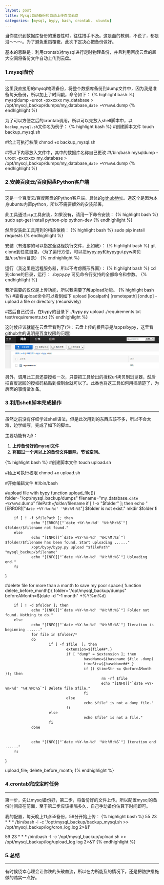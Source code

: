 ```yaml
---
layout: post
title: Mysql自动备份和自动上传百度云盘
categories: [mysql, bypy, bash, crontab， ubuntu]
---
```


当你意识到数据库备份的重要性时，往往措手不及。这是血的教训，不说了，都是泪～～～。为了避免重蹈覆辙，此次下定决心把备份做好。

基本的思路是：利用crontab对mysql进行定时物理备份，并且利用百度云盘的超大空间将备份文件自动上传到云盘。

### 1.mysql备份
---

这里我直接用的mysql物理备份，将整个数据库备份到dump文件中，因为我是准备每天备份，所以加上了时间戳，命令如下：
{% highlight bash %}
mysqldump -uroot -pxxxxxx my_database > /opt/mysql_backup/dumps/my_database_`date +%Y%m%d`.dump
{% endhighlight %}

为了可以方便之后的crontab调用，所以可以先放入shell脚本中，以`backup_mysql.sh`文件名为例子：
{% highlight bash %}
#创建脚本文件
touch backup_mysql.sh

#给上可执行权限
chmod +x backup_mysql.sh

#将以下内容放入文件中，其中的数据库名称自己更改
#!/bin/bash
mysqldump -uroot -pxxxxxx my_database > /opt/mysql_backup/dumps/my_database_`date +%Y%m%d`.dump
{% endhighlight %}

### 2.安装百度云/百度网盘Python客户端
---

这是一个百度云/百度网盘的Python客户端。具体的[github地址](https://github.com/houtianze/bypy)。选这个是因为本身ubuntu内置python，所以不需要额外的安装部署。

此工具通过`pip`工具安装，如果没有，请用一下命令安装：
{% highlight bash %}
sudo apt-get install python-pip python-dev
{% endhighlight %}

然后安装此工具用到的相应依赖：
{% highlight bash %}
sudo pip install requests
{% endhighlight %}

安装（有洁癖的可以指定全路径执行文件，比如我）：
{% highlight bash %}
git clone到任意目录。（为了运行方便，可以把bypy.py和bypygui.pyw拷贝至/usr/bin/目录）
{% endhighlight %}

运行（我这里是远程服务器，所以不考虑图形界面）：
{% highlight bash %}
cd 到clone的目录，运行： ./bypy.py 可见命令行支持的全部命令和参数。
{% endhighlight %}

我所需要的仅仅是上传功能，所以我需要了解upload功能。
{% highlight bash %}
#查看upload命令可以看到如下
upload [localpath] [remotepath] [ondup] - upload a file or directory (recursively)

#然后自己试试，在bypy的目录下
./bypy.py upload ./requirements.txt test/requirements.txt
{% endhighlight %}

这时候应该就能在云盘里看到了(注：云盘上传的根目录是/apps/bypy，这里看github主的说明是百度权限的问题)
![baiduyun](/img/2015-03-12_002.jpg)

另外，调用此工具还要授权一次，只要把工具给出的授权url拷贝到浏览器，然后把百度返回的授权码粘贴到控制台就可以了。此番也将这工具如何用搞清楚了，为后面的事情做准备。


### 3.利用shell脚本完成操作
---

虽然之前没有仔细学过shell语法，但是此次用到的东西应该不多，所以不会太难，边学编写，完成了如下的脚本。

主要功能有2点：

1. **上传备份好的mysql文件**
2. **将超过一个月以上的备份文件删除，节省空间。**

{% highlight bash %}
#创建脚本文件
touch upload.sh

#给上可执行权限
chmod +x upload.sh

#开始编辑文件
#!/bin/bash

#upload file with bypy
function upload_file(){
        folder="/opt/mysql_backup/dumps"
        filename="my_database_`date +%Y%m%d`.dump"
        filePath=$folder/$filename
        if [ ! -x "$folder" ]; then
                echo "[ERROR]["`date +%Y-%m-%d' '%H:%M:%S`"] $folder is not exist."
                mkdir $folder
        fi


        if [ ! -f $filePath ]; then
                echo "[ERROR]["`date +%Y-%m-%d' '%H:%M:%S`"] $folder/$filename not found."
        else
                echo "[INFO]["`date +%Y-%m-%d' '%H:%M:%S`"] $folder/$filename has been found. Start uploading ......"
                /opt/bypy/bypy.py upload "$filePath" "mysql_backup/$filename"
                echo "[INFO]["`date +%Y-%m-%d' '%H:%M:%S`"] Uploading end."
        fi

}

#delete file for more than a month to save my poor space:(
function delete_before_month(){
        folder="/opt/mysql_backup/dumps"
        beforeAMonth=$(date -d "-1 month" +%Y%m%d)

        if [ ! -d $folder ]; then
                echo "[INFO]["`date +%Y-%m-%d' '%H:%M:%S`"] Folder not found. Nothing to do."
        else
                echo "[INFO]["`date +%Y-%m-%d' '%H:%M:%S`"] Iteration is beginning ......"
                for file in $folder/*
                do
                        if [ -f $file  ]; then
                                extension=${file##*.}
                                if [ "dump" = $extension ]; then
                                        baseName=$(basename $file .dump)
                                        timeStr=${baseName##*_}
                                        if (( $timeStr <= $beforeAMonth )); then
                                                rm -rf $file
                                                echo "[INFO]["`date +%Y-%m-%d' '%H:%M:%S`"] Delete file $file."
                                        fi
                                else
                                        echo $file" is not a dump file."
                                fi
                        else
                                        echo $file" is not a file."
                        fi
                done


                echo "[INFO]["`date +%Y-%m-%d' '%H:%M:%S`"] Iteration end ......"
        fi

}

upload_file;
delete_before_month;
{% endhighlight %}

### 4.crontab完成定时任务
---

第一步，先让mysql备份好，第二步，将备份好的文件上传。所以配置mysql的备份时间应在前面，至于第二步应该相隔多久，自己手动备份估算下时间即可。

我的配置，每天晚上11点55备份，59分开始上传：
{% highlight bash %}
55 23 * * * /bin/bash -l -c '/opt/mysql_backup/backup_mysql.sh >> /opt/mysql_backup/log/cron_log.log 2>&1'

59 23 * * * /bin/bash -l -c '/opt/mysql_backup/upload.sh >> /opt/mysql_backup/log/upload_log.log 2>&1'
{% endhighlight %}

### 5.总结
---

有时候侥幸心理会让你跌的头破血流，所以在力所能及的情况下，还是把防护措施做的踏实一点好。
